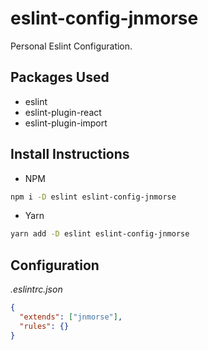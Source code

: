 # eslint-config-jnmorse

Personal Eslint Configuration.

## Packages Used

- eslint
- eslint-plugin-react
- eslint-plugin-import

## Install Instructions

- NPM
```sh
npm i -D eslint eslint-config-jnmorse
```

- Yarn
```sh
yarn add -D eslint eslint-config-jnmorse
```

## Configuration

*.eslintrc.json*
```json
{
  "extends": ["jnmorse"],
  "rules": {}
}
```
